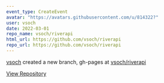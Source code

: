 ```yaml
---
event_type: CreateEvent
avatar: "https://avatars.githubusercontent.com/u/814322?"
user: vsoch
date: 2022-03-01
repo_name: vsoch/riverapi
html_url: https://github.com/vsoch/riverapi
repo_url: https://github.com/vsoch/riverapi
---
```


<a href='https://github.com/vsoch' target='_blank'>vsoch</a> created a new branch, gh-pages at <a href='https://github.com/vsoch/riverapi' target='_blank'>vsoch/riverapi</a>

<a href='https://github.com/vsoch/riverapi' target='_blank'>View Repository</a>